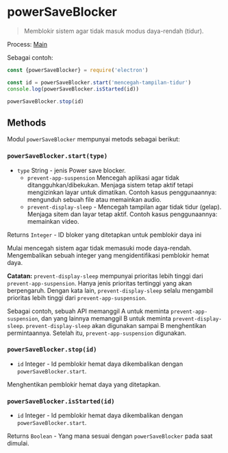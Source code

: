 # powerSaveBlocker

> Memblokir sistem agar tidak masuk modus daya-rendah (tidur).

Process: [Main](../glossary.md#main-process)

Sebagai contoh:

```javascript
const {powerSaveBlocker} = require('electron') 

const id = powerSaveBlocker.start('mencegah-tampilan-tidur') 
console.log(powerSaveBlocker.isStarted(id)) 

powerSaveBlocker.stop(id)
```

## Methods

Modul `powerSaveBlocker` mempunyai metods sebagai berikut:

### `powerSaveBlocker.start(type)`

* `type` String - jenis Power save blocker. 
  * `prevent-app-suspension` Mencegah aplikasi agar tidak ditangguhkan/dibekukan. Menjaga sistem tetap aktif tetapi mengizinkan layar untuk dimatikan. Contoh kasus penggunaannya: mengunduh sebuah file atau memainkan audio.
  * `prevent-display-sleep` - Mencegah tampilan agar tidak tidur (gelap). Menjaga sitem dan layar tetap aktif. Contoh kasus penggunaannya: memainkan video.

Returns `Integer` - ID bloker yang ditetapkan untuk pemblokir daya ini

Mulai mencegah sistem agar tidak memasuki mode daya-rendah. Mengembalikan sebuah integer yang mengidentifikasi pemblokir hemat daya.

**Catatan:** `prevent-display-sleep` mempunyai prioritas lebih tinggi dari `prevent-app-suspension`. Hanya jenis prioritas tertinggi yang akan berpengaruh. Dengan kata lain, `prevent-display-sleep` selalu mengambil prioritas lebih tinggi dari `prevent-app-suspension`.

Sebagai contoh, sebuah API memanggil A untuk meminta `prevent-app-suspension`, dan yang lainnya memanggil B untuk meminta `prevent-display-sleep`. `prevent-display-sleep` akan digunakan sampai B menghentikan permintaannya. Setelah itu, `prevent-app-suspension` digunakan.

### `powerSaveBlocker.stop(id)`

* `id` Integer - Id pemblokir hemat daya dikembalikan dengan `powerSaveBlocker.start`.

Menghentikan pemblokir hemat daya yang ditetapkan.

### `powerSaveBlocker.isStarted(id)`

* `id` Integer - Id pemblokir hemat daya dikembalikan dengan `powerSaveBlocker.start`.

Returns `Boolean` - Yang mana sesuai dengan `powerSaveBlocker` pada saat dimulai.
